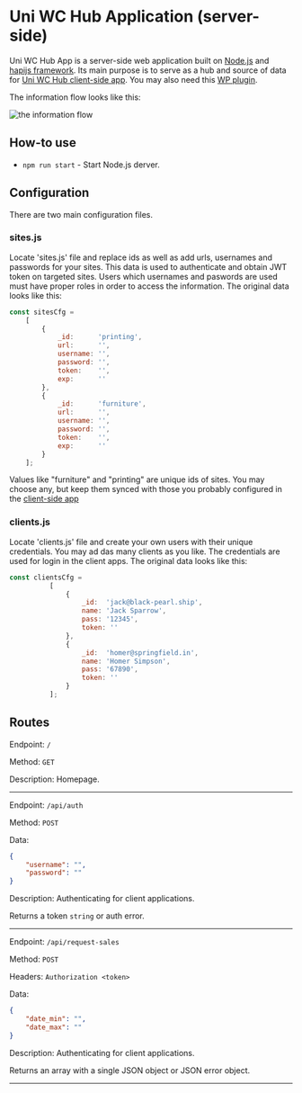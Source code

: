 # Uni WC Hub Application (server-side)

Uni WC Hub App is a server-side web application built on [Node.js](https://nodejs.org/en/) and [hapijs framework](https://hapijs.com/). Its main purpose is to serve as a hub and source of data for [Uni WC Hub client-side app](https://github.com/moomoo-agency/uni-wc-hub-app-client). You may also need this [WP plugin](https://github.com/moomoo-agency/uni-orders-app-api-wp-plugin).

The information flow looks like this:

![the information flow](https://moomoo.agency/wp-content/uploads/2018/07/uni-wc-hub-app-scheme.jpg)

## How-to use

* `npm run start` - Start Node.js derver.

## Configuration

There are two main configuration files.

### sites.js

Locate 'sites.js' file and replace ids as well as add urls, usernames and passwords for your sites. This data is used to authenticate and obtain JWT token on targeted sites. Users which usernames and paswords are used must have proper roles in order to access the information. The original data looks like this:

```javascript
const sitesCfg =
    [
        {
            _id:      'printing',
            url:      '',
            username: '',
            password: '',
            token:    '',
            exp:      ''
        },
        {
            _id:      'furniture',
            url:      '',
            username: '',
            password: '',
            token:    '',
            exp:      ''
        }
    ];
```

Values like "furniture" and "printing" are unique ids of sites. You may choose any, but keep them synced with those you probably configured in the [client-side app](https://github.com/moomoo-agency/uni-wc-hub-app-client)

### clients.js

Locate 'clients.js' file and create your own users with their unique credentials. You may ad das many clients as you like. The credentials are used for login in the client apps. The original data looks like this:

```javascript
const clientsCfg =
          [
              {
                  _id:  'jack@black-pearl.ship',
                  name: 'Jack Sparrow',
                  pass: '12345',
                  token: ''
              },
              {
                  _id:  'homer@springfield.in',
                  name: 'Homer Simpson',
                  pass: '67890',
                  token: ''
              }
          ];
```

## Routes

Endpoint: `/`

Method: `GET`

Description: Homepage.

---

Endpoint: `/api/auth`

Method: `POST`

Data: 

```JSON
{
    "username": "",
    "password": ""
}
```

Description: Authenticating for client applications.

Returns a token `string` or auth error.

---

Endpoint: `/api/request-sales`

Method: `POST`

Headers: `Authorization <token>`

Data: 

```JSON
{
    "date_min": "",
    "date_max": ""
}
```

Description: Authenticating for client applications.

Returns an array with a single JSON object or JSON error object.

---